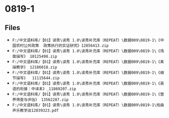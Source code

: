 # 0819-1

## Files

- `F:/中文语料库/【01】读秀\读秀 1.0\读秀补充库（REPEAT）\数据009\0819-1\《中国农村公共政策  政策执行的实证研究》12856413.zip`
- `F:/中文语料库/【01】读秀\读秀 1.0\读秀补充库（REPEAT）\数据009\0819-1\《场面描写》 10125498.zip`
- `F:/中文语料库/【01】读秀\读秀 1.0\读秀补充库（REPEAT）\数据009\0819-1\《素描教学》 12186018.zip`
- `F:/中文语料库/【01】读秀\读秀 1.0\读秀补充库（REPEAT）\数据009\0819-1\《细节描写》  11115644.zip`
- `F:/中文语料库/【01】读秀\读秀 1.0\读秀补充库（REPEAT）\数据009\0819-1\《英语的衔接：中译本》_11869207.zip`
- `F:/中文语料库/【01】读秀\读秀 1.0\读秀补充库（REPEAT）\数据009\0819-1\《营养筛查与评估》 13562287.zip`
- `F:/中文语料库/【01】读秀\读秀 1.0\读秀补充库（REPEAT）\数据009\0819-1\戏曲声乐教学谈12039323.pdf`
